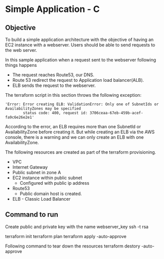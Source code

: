 # Simple Application - C

## Objective
To build a simple application architecture with the objective of having an EC2 instance with a webserver. Users should be able to send requests to the web server.

In this sample application when a request sent to the webserver following things happens 
 * The request reaches Route53, our DNS.
 * Route 53 redirect the request to Application load balancer(ALB).
 * ELB sends the request to the webserver.

The terraform script in this section throws the following exception:

    'Error: Error creating ELB: ValidationError: Only one of SubnetIds or AvailabilityZones may be specified
            status code: 400, request id: 3706ceaa-67eb-459b-acef-fa9c6e26e2e1'

According to the error, an ELB requires more than one SubnetId or AvailabilityZone before creating it. But while creating an ELB via the AWS console, there is a warning and we can only create an ELB with one AvailabilityZone.

The following resources are created as part of the terraform provisioning.

* VPC
* Internet Gateway
* Public subnet in zone A
* EC2 instance within public subnet
    * Configured with public ip address
* Route53
    * Public domain host is created.
* ELB - Classic Load Balancer 


## Command to run

Create public and private key  with the name webserver_key
    ssh -t rsa 
    
terraform init
terraform plan
terraform  apply -auto-approve

Following command to tear down the resources 
terraform  destory  -auto-approve